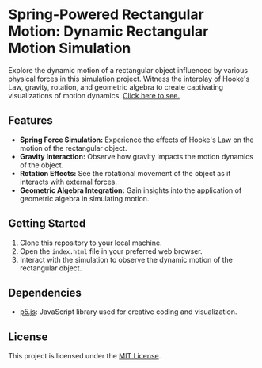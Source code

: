 # Spring-Powered Rectangular Motion: Dynamic Rectangular Motion Simulation

Explore the dynamic motion of a rectangular object influenced by various physical forces in this simulation project. Witness the interplay of Hooke's Law, gravity, rotation, and geometric algebra to create captivating visualizations of motion dynamics. <a href="https://oklein1.github.io/Spring-Powered-Rectangular-Motion/">Click here to see.</a>

## Features

- **Spring Force Simulation:** Experience the effects of Hooke's Law on the motion of the rectangular object.
- **Gravity Interaction:** Observe how gravity impacts the motion dynamics of the object.
- **Rotation Effects:** See the rotational movement of the object as it interacts with external forces.
- **Geometric Algebra Integration:** Gain insights into the application of geometric algebra in simulating motion.

## Getting Started

1. Clone this repository to your local machine.
2. Open the `index.html` file in your preferred web browser.
3. Interact with the simulation to observe the dynamic motion of the rectangular object.

## Dependencies

- [p5.js](https://p5js.org/): JavaScript library used for creative coding and visualization.

## License

This project is licensed under the [MIT License](LICENSE).
